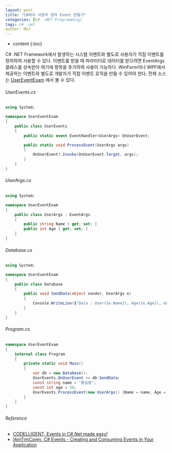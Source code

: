 ```yaml
---
layout: post
title: "C#에서 사용자 정의 Event 만들기"
categories: [C#ㆍ.NET Programming]
tags: c# .net
author: MsJ
---
```


* content
{:toc}

C# .NET Framework에서 발생하는 시스템 이벤트와 별도로 사용자가 직접 이벤트를 정의하여 사용할 수 있다. 이벤트를 받을 때 파라미터로 데이터를 받으려면 EventArgs 클래스를 상속받아 여기에 항목을 추가하여 사용이 가능하다. WinForm이나 WPF에서 제공하는 이벤트와 별도로 개발자가 직접 이벤트 로직을 만들 수 있어야 한다. 전체 소스는 [UserEventExam](https://github.com/DebugJO/HelloWorldSample/tree/master/CSharp/UserEventExam) 에서 볼 수 있다.

###### UserEvents.cs

```cs
using System;

namespace UserEventExam
{
    public class UserEvents
    {
        public static event EventHandler<UserArgs> OnUserEvent;

        public static void ProcessEvent(UserArgs args)
        {
            OnUserEvent?.Invoke(OnUserEvent.Target, args);
        }
    }
}
```





###### UserArgs.cs

```cs
using System;

namespace UserEventExam
{
    public class UserArgs : EventArgs
    {
        public string Name { get; set; }
        public int Age { get; set; }
    }
}
```

###### Database.cs

```cs
using System;

namespace UserEventExam
{
    public class Database
    {
        public void SendData(object sender, UserArgs e)
        {
            Console.WriteLine($"Data : User({e.Name}), Age({e.Age}), object({sender})");
        }
    }
}
```

###### Program.cs

```cs
namespace UserEventExam
{
    internal class Program
    {
        private static void Main()
        {
            var db = new Database();
            UserEvents.OnUserEvent += db.SendData;
            const string name = "홍길동";
            const int age = 30;
            UserEvents.ProcessEvent(new UserArgs() {Name = name, Age = age});
        }
    }
}
```

###### Reference

* [CODELLIGENT, Events in C#.Net made easy!](https://www.youtube.com/watch?v=841BAFuoXGE)
* [IAmTimCorey, C# Events - Creating and Consuming Events in Your Application](https://www.youtube.com/watch?v=-1cftB9q1kQ)
